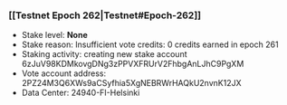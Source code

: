 ### [[Testnet Epoch 262|Testnet#Epoch-262]]
* Stake level: **None**
* Stake reason: Insufficient vote credits: 0 credits earned in epoch 261
* Staking activity: creating new stake account 6zJuV98KDMkovgDNg3zPPVXFRUrV2FhbgAnLJhC9PgXM
* Vote account address: 2PZ24M3Q6XWs9aCSyfhia5XgNEBRWrHAQkU2nvnK12JX
* Data Center: 24940-FI-Helsinki